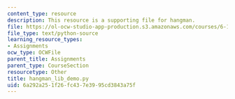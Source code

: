 ```yaml
---
content_type: resource
description: This resource is a supporting file for hangman.
file: https://ol-ocw-studio-app-production.s3.amazonaws.com/courses/6-189-a-gentle-introduction-to-programming-using-python-january-iap-2011/6a292a251f26fc437e3995cd3843a75f_hangman_lib_demo.py
file_type: text/python-source
learning_resource_types:
- Assignments
ocw_type: OCWFile
parent_title: Assignments
parent_type: CourseSection
resourcetype: Other
title: hangman_lib_demo.py
uid: 6a292a25-1f26-fc43-7e39-95cd3843a75f
---
```

